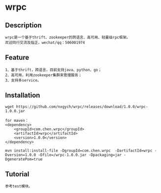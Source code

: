 # wrpc

## Description</br>
    wrpc是一个基于thrift、zookeeper的跨语言、高可用、轻量级rpc框架。
    欢迎同行交流及指正，wechat/qq：506001974

## Feature</br>
    1、基于thrift，跨语言，目前支持java、python、go；
    2、高可用，利用zookeeper集群来管理服务；
    3、支持多service。
  
## Installation</br>
    wget https://github.com/nxgych/wrpc/releases/download/1.0.0/wrpc-1.0.0.jar
    
    for maven：
    <dependency>
        <groupId>com.chen.wrpc</groupId>
        <artifactId>wrpc</artifactId>
        <version>1.0.0</version>
    </dependency>  

    mvn install:install-file -DgroupId=com.chen.wrpc  -DartifactId=wrpc -Dversion=1.0.0 -Dfile=/wrpc-1.0.0.jar -Dpackaging=jar -DgeneratePom=true
     
## Tutorial</br>
    参考test模块。   